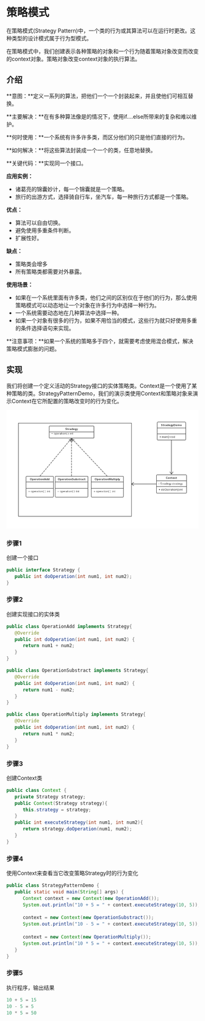 # 策略模式

在策略模式(Strategy Pattern)中，一个类的行为或其算法可以在运行时更改。这种类型的设计模式属于行为型模式。

在策略模式中，我们创建表示各种策略的对象和一个行为随着策略对象改变而改变的context对象。策略对象改变context对象的执行算法。

## 介绍

**意图：**定义一系列的算法，把他们一个一个封装起来，并且使他们可相互替换。

**主要解决：**在有多种算法像是的情况下，使用if....else所带来的复杂和难以维护。

**何时使用：**一个系统有许多许多类，而区分他们的只是他们直接的行为。

**如何解决：**将这些算法封装成一个一个的类，任意地替换。

**关键代码：**实现同一个接口。

**应用实例：**

- 诸葛亮的锦囊妙计，每一个锦囊就是一个策略。
- 旅行的出游方式，选择骑自行车，坐汽车，每一种旅行方式都是一个策略。

**优点：**

- 算法可以自由切换。
- 避免使用多重条件判断。
- 扩展性好。

**缺点：**

- 策略类会增多
- 所有策略类都需要对外暴露。

**使用场景：**

- 如果在一个系统里面有许多类，他们之间的区别仅在于他们的行为，那么使用策略模式可以动态地让一个对象在许多行为中选择一种行为。
- 一个系统需要动态地在几种算法中选择一种。
- 如果一个对象有很多的行为，如果不用恰当的模式，这些行为就只好使用多重的条件选择语句来实现。

**注意事项：**如果一个系统的策略多于四个，就需要考虑使用混合模式，解决策略模式膨胀的问题。

## 实现

我们将创建一个定义活动的Strategy接口的实体策略类。Context是一个使用了某种策略的类。StrategyPatternDemo，我们的演示类使用Context和策略对象来演示Context在它所配置的策略改变时的行为变化。

![](策略模式.assets/策略模式.png)

### 步骤1

创建一个接口

```java
public interface Strategy {
   public int doOperation(int num1, int num2);
}
```

### 步骤2

创建实现接口的实体类

```java
public class OperationAdd implements Strategy{
   @Override
   public int doOperation(int num1, int num2) {
      return num1 + num2;
   }
}
```

```java
public class OperationSubstract implements Strategy{
   @Override
   public int doOperation(int num1, int num2) {
      return num1 - num2;
   }
}
```

```java
public class OperationMultiply implements Strategy{
   @Override
   public int doOperation(int num1, int num2) {
      return num1 * num2;
   }
}
```

### 步骤3

创建Context类

```java
public class Context {
   private Strategy strategy;
   public Context(Strategy strategy){
      this.strategy = strategy;
   }
   public int executeStrategy(int num1, int num2){
      return strategy.doOperation(num1, num2);
   }
}
```

### 步骤4

使用Context来查看当它改变策略Strategy时的行为变化

```java
public class StrategyPatternDemo {
   public static void main(String[] args) {
      Context context = new Context(new OperationAdd());    
      System.out.println("10 + 5 = " + context.executeStrategy(10, 5));
 
      context = new Context(new OperationSubstract());      
      System.out.println("10 - 5 = " + context.executeStrategy(10, 5));
 
      context = new Context(new OperationMultiply());    
      System.out.println("10 * 5 = " + context.executeStrategy(10, 5));
   }
}
```

### 步骤5

执行程序，输出结果

```java
10 + 5 = 15
10 - 5 = 5
10 * 5 = 50
```

